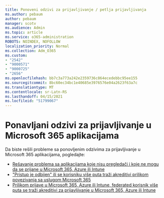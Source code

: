 ```yaml
---
title: Ponoveni odzivi za prijavljivanje / petlja prijavljivanja
ms.author: pebaum
author: pebaum
manager: scotv
ms.audience: Admin
ms.topic: article
ms.service: o365-administration
ROBOTS: NOINDEX, NOFOLLOW
localization_priority: Normal
ms.collection: Adm_O365
ms.custom:
- "2542"
- "9000571"
- "9000725"
- "2656"
ms.openlocfilehash: bb7c3a773a242e2359736c864ecedebbc95ee155
ms.sourcegitcommit: 8bc60ec34bc1e40685e3976576e04a2623f63a7c
ms.translationtype: MT
ms.contentlocale: sr-Latn-RS
ms.lasthandoff: 04/15/2021
ms.locfileid: "51799067"
---
```

# <a name="repeated-sign-in-prompts-in-microsoft-365-apps"></a>Ponavljani odzivi za prijavljivanje u Microsoft 365 aplikacijama

Da biste rešili probleme sa ponovljenim odzivima za prijavljivanje u Microsoft 365 aplikacijama, pogledajte:

- [Rešavanje problema sa aplikacijama koje nisu pregledači i koje ne mogu da se prijane u Microsoft 365, Azure ili Intune](https://support.office.com/article/how-to-troubleshoot-non-browser-apps-that-can-t-sign-in-to-office-365-azure-or-intune-3ba1b268-66f6-462c-b0e5-070f5c2603c1)
- ["Pristup je odbijen" ili se korisniku više puta traži akreditivi prilikom povezivanja sa uslugom Microsoft 365](https://docs.microsoft.com/office365/troubleshoot/security/access-denied-when-connect-to-office-365)
- [Prilikom prijave u Microsoft 365, Azure ili Intune, federated korisnik više puta se traži akreditivi za prijavljivanje u Microsoft 365, Azure ili Intune](https://docs.microsoft.com/office365/troubleshoot/authentication/federated-user-repeatedly-prompted-for-credentials)

